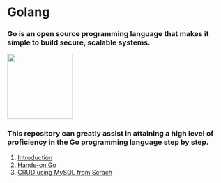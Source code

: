 # Golang 

### Go is an open source programming language that makes it simple to build secure, scalable systems.

<img src="https://github.com/Shinobi-Developer/Golang/assets/105185902/e4e484d0-cc01-47aa-8e4b-0779ebd0526d" height="150px" />

### This repository can greatly assist in attaining a high level of proficiency in the Go programming language step by step.

1. [Introduction](https://github.com/Shinobi-Developer/Golang/tree/main/1-intro)
2. [Hands-on Go](https://github.com/Shinobi-Developer/Golang/tree/main/2-handson-go)
3. [CRUD using MySQL from Scrach](https://github.com/Shinobi-Developer/Golang/tree/main/1-intro)
